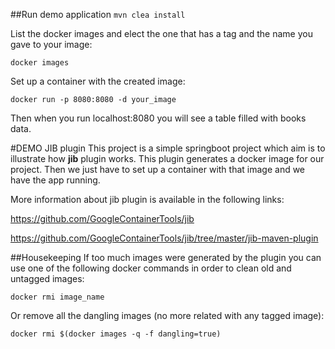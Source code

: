 ##Run demo application
```mvn clea install```

List the docker images and elect the one that has a tag and the name you gave to your image:

```docker images```

Set up a container with the created image:

```docker run -p 8080:8080 -d your_image```

Then when you run localhost:8080 you will see a table filled with books data.

#DEMO JIB plugin
This project is a simple springboot project which aim is to illustrate how **jib** plugin works. This plugin generates a docker image for our project. Then we just have to set up a container with that image and we have the app running.

More information about jib plugin is available in the following links:

https://github.com/GoogleContainerTools/jib

https://github.com/GoogleContainerTools/jib/tree/master/jib-maven-plugin

##Housekeeping
If too much images were generated by the plugin you can use one of the following docker commands in order to clean old and untagged images:

```docker rmi image_name```

Or remove all the dangling images (no more related with any tagged image):

```docker rmi $(docker images -q -f dangling=true)```